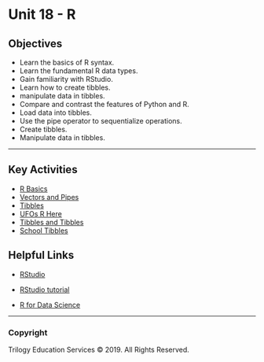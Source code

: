 # Unit 18 - R

## Objectives

* Learn the basics of R syntax.
* Learn the fundamental R data types.
* Gain familiarity with RStudio.
* Learn how to create tibbles.
* manipulate data in tibbles.
* Compare and contrast the features of Python and R.
* Load data into tibbles.
* Use the pipe operator to sequentialize operations.
* Create tibbles.
* Manipulate data in tibbles.

- - -

## Key Activities

* [R Basics](1/Activities/02_Stu_RBasics)
* [Vectors and Pipes](1/Activities/03_Ins_Vectors)
* [Tibbles](1/Activities/06_Stu_Tibble)
* [UFOs R Here](2/Activities/01-Stu_UFO)
* [Tibbles and Tibbles](2/Activities/03-Stu_Tibbles_and_Tibbles)
* [School Tibbles](2/Activities/05-School_Tibble)

## Helpful Links

* [RStudio](https://www.rstudio.com/)

* [RStudio tutorial](https://data-flair.training/blogs/rstudio-tutorial/)

* [R for Data Science](http://r4ds.had.co.nz/)

- - -

### Copyright

Trilogy Education Services © 2019. All Rights Reserved.
